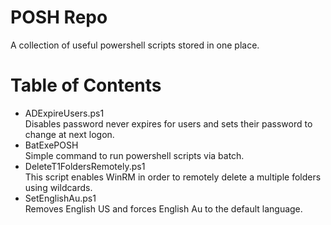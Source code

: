 # POSH Repo
A collection of useful powershell scripts stored in one place.

Table of Contents
=================

* ADExpireUsers.ps1 \
    Disables password never expires for users and sets their password to change at next logon.
* BatExePOSH \
    Simple command to run powershell scripts via batch.
* DeleteT1FoldersRemotely.ps1 \
    This script enables WinRM in order to remotely delete a multiple folders using wildcards.
* SetEnglishAu.ps1 \
    Removes English US and forces English Au to the default language.
